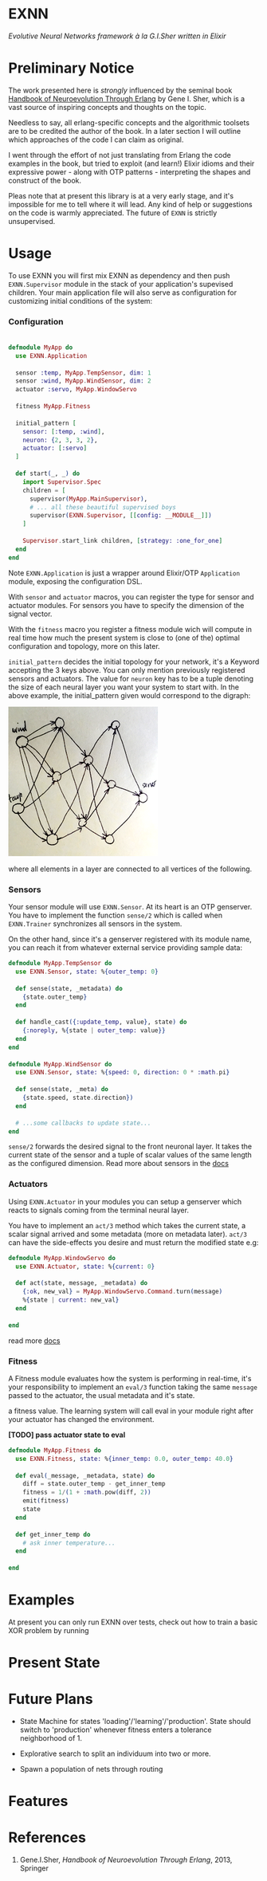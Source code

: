 # EXNN
_Evolutive Neural Networks framework à la G.I.Sher written in Elixir_


# Preliminary Notice
The work presented here is _strongly_ influenced
by the seminal book [Handbook of Neuroevolution Through Erlang](http://www.springer.com/de/book/9781461444626) by Gene I. Sher, which is a vast source of inspiring concepts and thoughts on the topic.

Needless to say, all erlang-specific concepts and the algorithmic
toolsets are to be credited the author of the book.
In a later section I will outline which approaches of the code I can
claim as original.

I went through the effort of not just translating from Erlang
the code examples in the book, but tried to exploit (and learn!) Elixir idioms and
their expressive power - along with OTP patterns - interpreting the shapes
and construct of the book.

Pleas note that at present this library is at a very early stage,
and it's impossible for me to tell where it will lead. Any kind of
help or suggestions on the code is warmly appreciated.
The future of `EXNN` is strictly unsupervised.

# Usage
To use EXNN you will first mix EXNN as dependency and then
push `EXNN.Supervisor` module in the stack
of your application's supevised children. Your main application file
will also serve as configuration for customizing initial conditions
of the system:

### Configuration

```elixir

defmodule MyApp do
  use EXNN.Application

  sensor :temp, MyApp.TempSensor, dim: 1
  sensor :wind, MyApp.WindSensor, dim: 2
  actuator :servo, MyApp.WindowServo

  fitness MyApp.Fitness

  initial_pattern [
    sensor: [:temp, :wind],
    neuron: {2, 3, 3, 2},
    actuator: [:servo]
  ]

  def start(_, _) do
    import Supervisor.Spec
    children = [
      supervisor(MyApp.MainSupervisor),
      # ... all these beautiful supervised boys
      supervisor(EXNN.Supervisor, [[config: __MODULE__]])
    ]

    Supervisor.start_link children, [strategy: :one_for_one]
  end
end

```
Note `EXNN.Application` is just a wrapper around Elixir/OTP `Application` module,
exposing the configuration DSL.

With `sensor` and `actuator` macros,
you can register the type for sensor and actuator modules. For sensors
you have to specify the dimension of the signal vector.

With the `fitness` macro you register a fitness module wich will
compute in real time how much the present system is close to (one of the)
optimal configuration and topology, more on this later.

`initial_pattern` decides the initial topology for your network, it's a
Keyword accepting the 3 keys above. You can only mention previously registered
sensors and actuators. The value for `neuron` key has to be a tuple denoting
the size of each neural layer you want your system to start with.
In the above example, the initial_pattern given would correspond to the digraph:

![digraph](digraph.png)

where all elements in a layer are connected to all vertices of the following.


### Sensors
Your sensor module will use `EXNN.Sensor`. At its heart is an OTP genserver.
You have to implement the function `sense/2` which is called when
`EXNN.Trainer` synchronizes all sensors in the system.

On the other hand,
since it's a genserver registered with its module name, you can reach it
from whatever external service providing sample data:

```elixir
defmodule MyApp.TempSensor do
  use EXNN.Sensor, state: %{outer_temp: 0}

  def sense(state, _metadata) do
    {state.outer_temp}
  end

  def handle_cast({:update_temp, value}, state) do
    {:noreply, %{state | outer_temp: value}}
  end
end

defmodule MyApp.WindSensor do
  use EXNN.Sensor, state: %{speed: 0, direction: 0 * :math.pi}

  def sense(state, _meta) do
    {state.speed, state.direction})
  end

  # ...some callbacks to update state...
end
```

`sense/2` forwards the desired
signal to the front neuronal layer.
It takes the current state of the sensor and a tuple of scalar
values of the same length as the configured dimension.
Read more about sensors in the [docs](http://zampino.github.io/exnn)


### Actuators
Using `EXNN.Actuator` in your modules you can setup a genserver
which reacts to signals coming from the terminal neural layer.

You have to
implement an `act/3` method which takes the current state,
a scalar signal arrived and some metadata (more on
metadata later). `act/3` can have the side-effects you desire
and must return the modified state e.g:

```elixir
defmodule MyApp.WindowServo do
  use EXNN.Actuator, state: %{current: 0}

  def act(state, message, _metadata) do
    {:ok, new_val} = MyApp.WindowServo.Command.turn(message)
    %{state | current: new_val}
  end

end

```
read more [docs](http://zampino.github.io/exnn)

### Fitness
A Fitness module evaluates how the system is performing in real-time,
it's your responsibility to implement an `eval/3` function taking the same
`message` passed to the actuator, the usual metadata and it's state.

a fitness value.
The learning system will call eval in your module right after your
actuator has changed the environment.

**[TODO] pass actuator state to eval**


```elixir
defmodule MyApp.Fitness do
  use EXNN.Fitness, state: %{inner_temp: 0.0, outer_temp: 40.0}

  def eval(_message, _metadata, state) do
    diff = state.outer_temp - get_inner_temp
    fitness = 1/(1 + :math.pow(diff, 2))
    emit(fitness)
    state
  end

  def get_inner_temp do
    # ask inner temperature...
  end

end

```

# Examples
At present you can only run EXNN over tests, check out
how to train a basic XOR problem by running

# Present State

# Future Plans
- State Machine for states 'loading'/'learning'/'production'.
State should switch to 'production' whenever fitness enters a tolerance
neighborhood of 1.

- Explorative search to split an individuum into two or more.  

- Spawn a population of nets through routing

# Features



# References

1. Gene.I.Sher, _Handbook of Neuroevolution Through Erlang_, 2013, Springer

